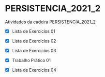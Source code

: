 # PERSISTENCIA_2021_2

Atividades da cadeira PERSISTENCIA_2021_2

- [x] Lista de Exercícios 01

- [x] Lista de Exercícios 02

- [x] Lista de Exercícios 03

- [x] Trabalho Prático 01

- [x] Lista de Exercícios 04
